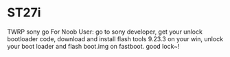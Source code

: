 # ST27i
TWRP sony go
For Noob User:
 go to sony developer, get your unlock bootloader code, download and install flash tools 9.23.3 on your win, unlock your boot loader and flash boot.img on fastboot. good lock~!
 
